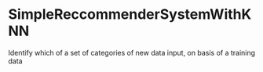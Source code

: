# SimpleReccommenderSystemWithKNN
Identify which of a set of categories of new data input, on basis of a training data
